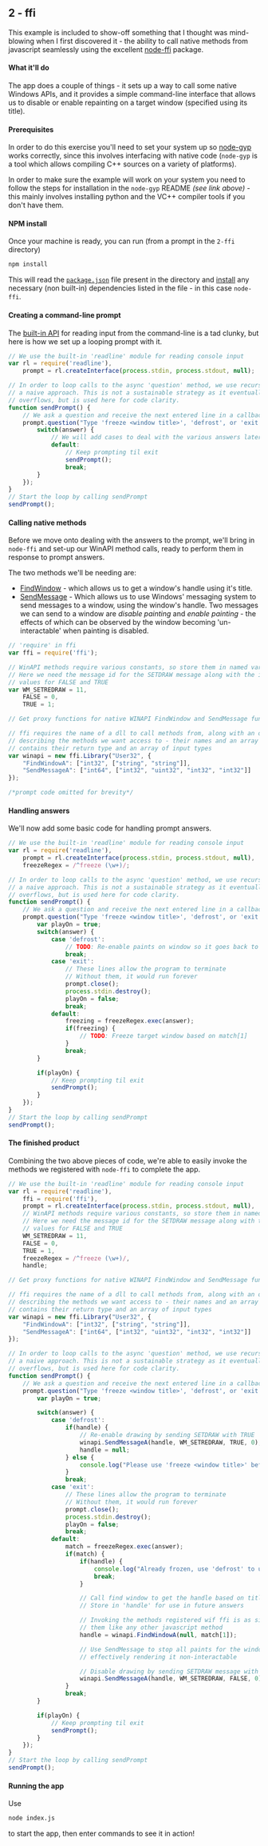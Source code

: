 ## 2 - ffi

This example is included to show-off something that I thought was mind-blowing when I first discovered it - the ability to call native methods from javascript seamlessly using the excellent [node-ffi](https://github.com/node-ffi/node-ffi) package.

#### What it'll do

The app does a couple of things - it sets up a way to call some native Windows APIs, and it provides a simple command-line interface that allows us to disable or enable repainting on a target window (specified using its title).

#### Prerequisites
In order to do this exercise you'll need to set your system up so [node-gyp](https://github.com/nodejs/node-gyp) works correctly, since this involves interfacing with native code (`node-gyp` is a tool which allows compiling C++ sources on a variety of platforms).

In order to make sure the example will work on your system you need to follow the steps for installation in the `node-gyp` README *(see link above)* - this mainly involves installing python and the VC++ compiler tools if you don't have them.

#### NPM install
Once your machine is ready, you can run (from a prompt in the `2-ffi` directory)
```sh
npm install
```
This will read the [`package.json`](http://browsenpm.org/package.json) file present in the directory and [install](https://docs.npmjs.com/cli/install) any necessary (non built-in) dependencies listed in the file - in this case `node-ffi`.

#### Creating a command-line prompt
The [built-in API](https://nodejs.org/api/readline.html) for reading input from the command-line is a tad clunky, but here is how we set up a looping prompt with it.
```js
// We use the built-in 'readline' module for reading console input
var rl = require('readline'),
    prompt = rl.createInterface(process.stdin, process.stdout, null);

// In order to loop calls to the async 'question' method, we use recursion as
// a naive approach. This is not a sustainable strategy as it eventually stack
// overflows, but is used here for code clarity.
function sendPrompt() {
    // We ask a question and receive the next entered line in a callback
    prompt.question("Type 'freeze <window title>', 'defrost', or 'exit':\n", function(answer) {
        switch(answer) {
            // We will add cases to deal with the various answers later
            default:
                // Keep prompting til exit
                sendPrompt();
                break;
        }
    });
}
// Start the loop by calling sendPrompt
sendPrompt();
```

#### Calling native methods
Before we move onto dealing with the answers to the prompt, we'll bring in `node-ffi` and set-up our WinAPI method calls, ready to perform them in response to prompt answers.

The two methods we'll be needing are:
 - [FindWindow](https://msdn.microsoft.com/en-us/library/windows/desktop/ms633499.aspx) - which allows us to get a window's handle using it's title.
 - [SendMessage](https://msdn.microsoft.com/en-us/library/windows/desktop/ms644950.aspx) - Which allows us to use Windows' messaging system to send messages to a window, using the window's handle.  Two messages we can send to a window are *disable painting* and *enable painting* - the effects of which can be observed by the window becoming 'un-interactable' when painting is disabled.

```js
// 'require' in ffi
var ffi = require('ffi');

// WinAPI methods require various constants, so store them in named variables
// Here we need the message id for the SETDRAW message along with the integer
// values for FALSE and TRUE
var WM_SETREDRAW = 11,
    FALSE = 0,
    TRUE = 1;

// Get proxy functions for native WINAPI FindWindow and SendMessage functions

// ffi requires the name of a dll to call methods from, along with an object
// describing the methods we want access to - their names and an array which
// contains their return type and an array of input types
var winapi = new ffi.Library("User32", {
    "FindWindowA": ["int32", ["string", "string"]],
    "SendMessageA": ["int64", ["int32", "uint32", "int32", "int32"]]
});

/*prompt code omitted for brevity*/
```

#### Handling answers
We'll now add some basic code for handling prompt answers.
```js
// We use the built-in 'readline' module for reading console input
var rl = require('readline'),
    prompt = rl.createInterface(process.stdin, process.stdout, null),
    freezeRegex = /^freeze (\w+)/;

// In order to loop calls to the async 'question' method, we use recursion as
// a naive approach. This is not a sustainable strategy as it eventually stack
// overflows, but is used here for code clarity.
function sendPrompt() {
    // We ask a question and receive the next entered line in a callback
    prompt.question("Type 'freeze <window title>', 'defrost', or 'exit':\n", function(answer) {
        var playOn = true;
        switch(answer) {
            case 'defrost':
                // TODO: Re-enable paints on window so it goes back to normal
                break;
            case 'exit':
                // These lines allow the program to terminate
                // Without them, it would run forever
                prompt.close();
                process.stdin.destroy();
                playOn = false;
                break;
            default:
                freezing = freezeRegex.exec(answer);
                if(freezing) {
                    // TODO: Freeze target window based on match[1]
                }
                break;
        }

        if(playOn) {
            // Keep prompting til exit
            sendPrompt();
        }
    });
}
// Start the loop by calling sendPrompt
sendPrompt();
```

#### The finished product
Combining the two above pieces of code, we're able to easily invoke the methods we registered with `node-ffi` to complete the app.
```js
// We use the built-in 'readline' module for reading console input
var rl = require('readline'),
    ffi = require('ffi'),
    prompt = rl.createInterface(process.stdin, process.stdout, null),
    // WinAPI methods require various constants, so store them in named variables
    // Here we need the message id for the SETDRAW message along with the integer
    // values for FALSE and TRUE
    WM_SETREDRAW = 11,
    FALSE = 0,
    TRUE = 1,
    freezeRegex = /^freeze (\w+)/,
    handle;

// Get proxy functions for native WINAPI FindWindow and SendMessage functions

// ffi requires the name of a dll to call methods from, along with an object
// describing the methods we want access to - their names and an array which
// contains their return type and an array of input types
var winapi = new ffi.Library("User32", {
    "FindWindowA": ["int32", ["string", "string"]],
    "SendMessageA": ["int64", ["int32", "uint32", "int32", "int32"]]
});

// In order to loop calls to the async 'question' method, we use recursion as
// a naive approach. This is not a sustainable strategy as it eventually stack
// overflows, but is used here for code clarity.
function sendPrompt() {
    // We ask a question and receive the next entered line in a callback
    prompt.question("Type 'freeze <window title>', 'defrost', or 'exit':\n", function(answer) {
        var playOn = true;

        switch(answer) {
            case 'defrost':
                if(handle) {
                    // Re-enable drawing by sending SETDRAW with TRUE
                    winapi.SendMessageA(handle, WM_SETREDRAW, TRUE, 0);
                    handle = null;
                } else {
                    console.log("Please use 'freeze <window title>' before 'defrost'");
                }
                break;
            case 'exit':
                // These lines allow the program to terminate
                // Without them, it would run forever
                prompt.close();
                process.stdin.destroy();
                playOn = false;
                break;
            default:
                match = freezeRegex.exec(answer);
                if(match) {
                    if(handle) {
                        console.log("Already frozen, use 'defrost' to unfreeze target.");
                        break;
                    }

                    // Call find window to get the handle based on title
                    // Store in 'handle' for use in future answers

                    // Invoking the methods registered wif ffi is as simple as calling
                    // them like any other javascript method
                    handle = winapi.FindWindowA(null, match[1]);

                    // Use SendMessage to stop all paints for the window,
                    // effectively rendering it non-interactable

                    // Disable drawing by sending SETDRAW message with FALSE
                    winapi.SendMessageA(handle, WM_SETREDRAW, FALSE, 0);
                }
                break;
        }

        if(playOn) {
            // Keep prompting til exit
            sendPrompt();
        }
    });
}
// Start the loop by calling sendPrompt
sendPrompt();
```

#### Running the app
Use
```sh
node index.js
```

to start the app, then enter commands to see it in action!
